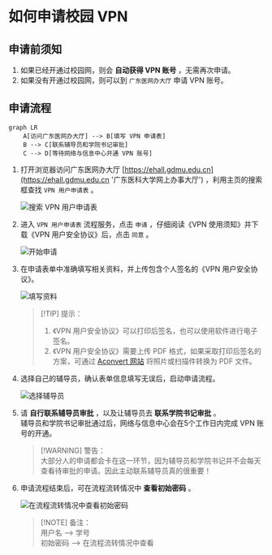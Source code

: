 # 如何申请校园 VPN

## 申请前须知

1. 如果已经开通过校园网，则会 **自动获得 VPN 账号** ，无需再次申请。
2. 如果没有开通过校园网，则可以到 `广东医网办大厅` 申请 VPN 账号。

## 申请流程

```mermaid
graph LR
    A[访问广东医网办大厅] --> B[填写 VPN 申请表]
    B --> C[联系辅导员和学院书记审批]
    C --> D[等待网络与信息中心开通 VPN 账号]
```

1.  打开浏览器访问广东医网办大厅 [https://ehall.gdmu.edu.cn](https://ehall.gdmu.edu.cn '广东医科大学网上办事大厅') ，利用主页的搜索框查找 `VPN 用户申请表` 。

    ![搜索 VPN 用户申请表](/vpn/how-to-apply/search-for-vpn.png '搜索 VPN 用户申请表')

2.  进入 `VPN 用户申请表` 流程服务，点击 `申请` ，仔细阅读《VPN 使用须知》并下载《VPN 用户安全协议》后，点击 `同意` 。

    ![开始申请](/vpn/how-to-apply/apply.png '开始申请')

3.  在申请表单中准确填写相关资料，并上传包含个人签名的《VPN 用户安全协议》。

    ![填写资料](/vpn/how-to-apply/fill-in-the-information.png '填写资料')

    > [!TIP] 提示：
    >
    > 1. 《VPN 用户安全协议》可以打印后签名，也可以使用软件进行电子签名。
    > 2. 《VPN 用户安全协议》需要上传 PDF 格式，如果采取打印后签名的方案，可通过 [Aconvert 网站](https://www.aconvert.com/cn/pdf/) 将照片或扫描件转换为 PDF 文件。

4.  选择自己的辅导员，确认表单信息填写无误后，启动申请流程。

    ![选择辅导员](/vpn/how-to-apply/choose-counselor.png '选择辅导员')

5.  请 **自行联系辅导员审批** ，以及让辅导员去 **联系学院书记审批** 。  
    辅导员和学院书记审批通过后，网络与信息中心会在5个工作日内完成 VPN 账号的开通。

    > [!WARNING] 警告：  
    > 大部分人的申请都会卡在这一环节，因为辅导员和学院书记并不会每天查看待审批的申请。因此主动联系辅导员真的很重要！

6.  申请流程结束后，可在流程流转情况中 **查看初始密码** 。

    ![在流程流转情况中查看初始密码](/vpn/how-to-apply/result.png '在流程流转情况中查看初始密码')

    > [!NOTE] 备注：  
    > 用户名 --> 学号  
    > 初始密码 --> 在流程流转情况中查看
